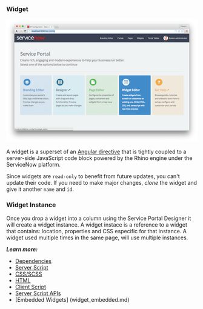 ### Widget

![Widget Editor](/assets/home/sp-home.png)

A widget is a superset of an [Angular directive](https://docs.angularjs.org/guide/directive) that is tightly coupled to a server-side JavaScript code block powered by the Rhino engine under the ServiceNow platform. 

Since widgets are `read-only` to benefit from future updates, you can't update their code. If you need to make major changes,
*clone* the widget and give it another `name` and `id`.

### Widget Instance
Once you drop a widget into a column using the Service Portal Designer it will create a widget instance.
A widget instace is a reference to a widget that contains: location, properties and CSS especific for that instance. A widget used multiple times in the same page, will use multiple instances.


***Learn more:***

  - [Dependencies](widget_dependencies.md)
  - [Server Script](widget_server_script.md)
  - [CSS/SCSS](css.md)
  - [HTML](widget_html.md)
  - [Client Script](widget_client_script.md)
  - [Server Script APIs](widget_server_script_apis.md)
  - [Embedded Widgets] (widget_embedded.md)
